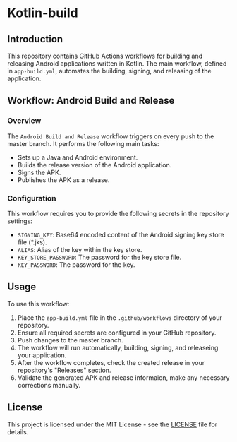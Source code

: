 # Kotlin-build

## Introduction
This repository contains GitHub Actions workflows for building and releasing Android applications written in Kotlin. The main workflow, defined in `app-build.yml`, automates the building, signing, and releasing of the application.

## Workflow: Android Build and Release

### Overview
The `Android Build and Release` workflow triggers on every push to the master branch. It performs the following main tasks:
- Sets up a Java and Android environment.
- Builds the release version of the Android application.
- Signs the APK.
- Publishes the APK as a release.

### Configuration
This workflow requires you to provide the following secrets in the repository settings:
- `SIGNING_KEY`: Base64 encoded content of the Android signing key store file (*.jks).
- `ALIAS`: Alias of the key within the key store.
- `KEY_STORE_PASSWORD`: The password for the key store file.
- `KEY_PASSWORD`: The password for the key.

## Usage
To use this workflow:
1. Place the `app-build.yml` file in the `.github/workflows` directory of your repository.
2. Ensure all required secrets are configured in your GitHub repository.
3. Push changes to the master branch.
4. The workflow will run automatically, building, signing, and releaseing your application.
5. After the workflow completes, check the created release in your repository's "Releases" section.
6. Validate the generated APK and release informaion, make any necessary corrections manually.

## License
This project is licensed under the MIT License - see the [LICENSE](LICENSE) file for details.
